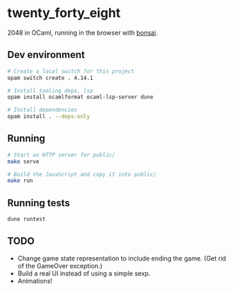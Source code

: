 # twenty_forty_eight
2048 in OCaml, running in the browser with [bonsai](https://github.com/janestreet/bonsai).

## Dev environment
```sh
# Create a local switch for this project
opam switch create . 4.14.1

# Install tooling deps, lsp
opam install ocamlformat ocaml-lsp-server dune

# Install dependencies
opam install . --deps-only
```

## Running
```sh
# Start an HTTP server for public/
make serve

# Build the JavaScript and copy it into public/
make run
```

## Running tests
```sh
dune runtest
```

## TODO
- Change game state representation to include ending the game. (Get rid of the GameOver exception.)
- Build a real UI instead of using a simple sexp.
- Animations!
